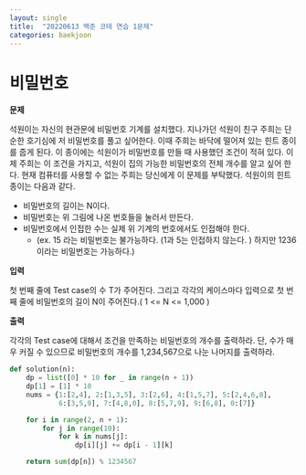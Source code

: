 ```yaml
---
layout: single
title:  "20220613 백준 코테 연습 1문제"
categories: baekjoon
---
```


# 비밀번호

**문제**

석원이는 자신의 현관문에 비밀번호 기계를 설치했다. 
지나가던 석원이 친구 주희는 단순한 호기심에 저 비밀번호를 풀고 싶어한다. 이때 주희는 바닥에 떨어져 있는 힌트 종이를 줍게 된다. 이 종이에는 석원이가 비밀번호를 만들 때 사용했던 조건이 적혀 있다. 이제 주희는 이 조건을 가지고, 석원이 집의 가능한 비밀번호의 전체 개수를 알고 싶어 한다. 현재 컴퓨터를 사용할 수 없는 주희는 당신에게 이 문제를 부탁했다. 석원이의 힌트 종이는 다음과 같다.

- 비밀번호의 길이는 N이다.
- 비밀번호는 위 그림에 나온 번호들을 눌러서 만든다.
- 비밀번호에서 인접한 수는 실제 위 기계의 번호에서도 인접해야 한다.
    - (ex. 15 라는 비밀번호는 불가능하다. (1과 5는 인접하지 않는다. ) 하지만 1236이라는 비밀번호는 가능하다.)

**입력**

첫 번째 줄에 Test case의 수 T가 주어진다. 그리고 각각의 케이스마다 입력으로 첫 번째 줄에 비밀번호의 길이 N이 주어진다.( 1 <= N <= 1,000 )

**출력**

각각의 Test case에 대해서 조건을 만족하는 비밀번호의 개수를 출력하라. 단, 수가 매우 커질 수 있으므로 비밀번호의 개수를 1,234,567으로 나눈 나머지를 출력하라.


```python
def solution(n):
    dp = list([0] * 10 for _ in range(n + 1))
    dp[1] = [1] * 10
    nums = {1:[2,4], 2:[1,3,5], 3:[2,6], 4:[1,5,7], 5:[2,4,6,8],
            6:[3,5,9], 7:[4,8,0], 8:[5,7,9], 9:[6,8], 0:[7]}

    for i in range(2, n + 1):
        for j in range(10):
            for k in nums[j]:
                dp[i][j] += dp[i - 1][k]

    return sum(dp[n]) % 1234567
```
